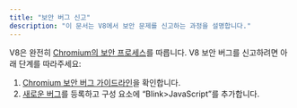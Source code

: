 ```yaml
---
title: "보안 버그 신고"
description: "이 문서는 V8에서 보안 문제를 신고하는 과정을 설명합니다."
---
```

V8은 완전히 [Chromium의 보안 프로세스](https://www.chromium.org/Home/chromium-security)를 따릅니다. V8 보안 버그를 신고하려면 아래 단계를 따라주세요:

1. [Chromium 보안 버그 가이드라인](https://www.chromium.org/Home/chromium-security/reporting-security-bugs)을 확인합니다.
1. [새로운 버그](https://bugs.chromium.org/p/chromium/issues/entry?template=Security%20Bug)를 등록하고 구성 요소에 “Blink>JavaScript”를 추가합니다.
